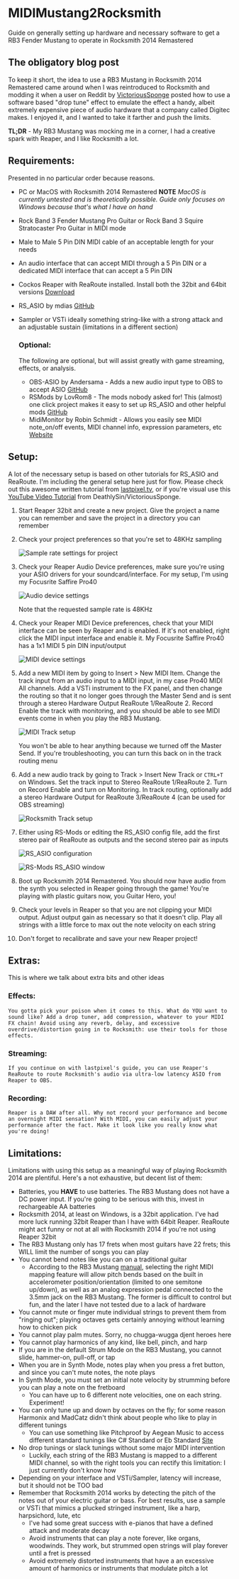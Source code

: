 # MIDIMustang2Rocksmith
Guide on generally setting up hardware and necessary software to get a RB3 Fender Mustang to operate in Rocksmith 2014 Remastered

## The obligatory blog post

To keep it short, the idea to use a RB3 Mustang in Rocksmith 2014 Remastered came around when I was reintroduced to Rocksmith and modding it when a user on Reddit by [VictoriousSponge](https://www.reddit.com/user/VictoriousSponge) posted how to use a software based "drop tune" effect to emulate the effect a handy, albeit extremely expensive piece of audio hardware that a company called Digitec makes. I enjoyed it, and I wanted to take it farther and push the limits.

**TL;DR** - My RB3 Mustang was mocking me in a corner, I had a creative spark with Reaper, and I like Rocksmith a lot.

## Requirements:
Presented in no particular order because reasons.

- PC or MacOS with Rocksmith 2014 Remastered **NOTE** <em>MacOS is currently untested and is theoretically possible. Guide only focuses on Windows because that's what I have on hand</em>
- Rock Band 3 Fender Mustang Pro Guitar or Rock Band 3 Squire Stratocaster Pro Guitar in MIDI mode
- Male to Male 5 Pin DIN MIDI cable of an acceptable length for your needs
- An audio interface that can accept MIDI through a 5 Pin DIN or a dedicated MIDI interface that can accept a 5 Pin DIN
- Cockos Reaper with ReaRoute installed. Install both the 32bit and 64bit versions [Download](https://www.reaper.fm/purchase.php)
- RS_ASIO by mdias [GitHub](https://github.com/mdias/rs_asio)
- Sampler or VSTi ideally something string-like with a strong attack and an adjustable sustain (limitations in a different section)

    ### Optional:

    The following are optional, but will assist greatly with game streaming, effects, or analysis.

    - OBS-ASIO by Andersama - Adds a new audio input type to OBS to accept ASIO [GitHub](https://github.com/Andersama/obs-asio)
    - RSMods by LovRom8 - The mods nobody asked for! This (almost) one click project makes it easy to set up RS_ASIO and other helpful mods [GitHub](https://github.com/Lovrom8/RSMods)
    - MidiMonitor by Robin Schmidt - Allows you easily see MIDI note_on/off events, MIDI channel info, expression parameters, etc [Website](https://plugins4free.com/dev/255/)

## Setup:

A lot of the necessary setup is based on other tutorials for RS_ASIO and ReaRoute. I'm including the general setup here just for flow. Please check out this awesome written tutorial from [lastpixel.tv](https://lastpixel.tv/low-latency-rocksmith-obs-streaming-with-software-effects/), or if you're visual use this [YouTube Video Tutorial](https://www.youtube.com/watch?v=gBlOokiYPUU) from DeathlySin/VictoriousSponge.

1. Start Reaper 32bit and create a new project. Give the project a name you can remember and save the project in a directory you can remember
2. Check your project preferences so that you're set to 48KHz sampling 

    ![Sample rate settings for project](/Images/projectSettings.png "File > Project Settings or Alt+Enter on Windows")

3. Check your Reaper Audio Device preferences, make sure you're using your ASIO drivers for your soundcard/interface. For my setup, I'm using my Focusrite Saffire Pro40

    ![Audio device settings](/Images/reaperPreferences_audioDevice.png "Options > Preferences or CTRL+P on Windows")    

    Note that the requested sample rate is 48KHz
4. Check your Reaper MIDI Device preferences, check that your MIDI interface can be seen by Reaper and is enabled. If it's not enabled, right click the MIDI input interface and enable it. My Focusrite Saffire Pro40 has a 1x1 MIDI 5 pin DIN input/output

    ![MIDI device settings](/Images/reaperPreferences_MIDIDevice.png "Options > Preferences or CTRL+P on Windows")

5. Add a new MIDI item by going to Insert > New MIDI Item. Change the track input from an audio input to a MIDI input, in my case Pro40 MIDI All channels. Add a VSTi instrument to the FX panel, and then change the routing so that it no longer goes through the Master Send and is sent through a stereo Hardware Output ReaRoute 1/ReaRoute 2. Record Enable the track with monitoring, and you should be able to see MIDI events come in when you play the RB3 Mustang.

    ![MIDI Track setup](/Images/reaper_track1Setup.png "Mutliple steps at once, I know. Check out lastpixel's tutorial if you need more help")

    You won't be able to hear anything because we turned off the Master Send. If you're troubleshooting, you can turn this back on in the track routing menu
6. Add a new audio track by going to Track > Insert New Track or `CTRL+T` on Windows. Set the track input to Stereo ReaRoute 1/ReaRoute 2. Turn on Record Enable and turn on Monitoring. In track routing, optionally add a stereo Hardware Output for ReaRoute 3/ReaRoute 4 (can be used for OBS streaming) 

    ![Rocksmith Track setup](/Images/reaper_track2Setup.png "Now we're getting somewhere")

7. Either using RS-Mods or editing the RS_ASIO config file, add the first stereo pair of ReaRoute as outputs and the second stereo pair as inputs

    ![RS_ASIO configuration](/Images/rsasioSettings.png "RS_ASIO is picky. It needs to saved exactly like this")
    
    ![RS-Mods RS_ASIO window](/Images/rsMods_rsasioSEttings.png "It's all teal and stuff")

8. Boot up Rocksmith 2014 Remastered. You should now have audio from the synth you selected in Reaper going through the game! You're playing with plastic guitars now, you Guitar Hero, you!
9. Check your levels in Reaper so that you are not clipping your MIDI output. Adjust output gain as necessary so that it doesn't clip. Play all strings with a little force to max out the note velocity on each string
10. Don't forget to recalibrate and save your new Reaper project! 

## Extras:

This is where we talk about extra bits and other ideas

### Effects:
    You gotta pick your poison when it comes to this. What do YOU want to sound like? Add a drop tuner, add compression, whatever to your MIDI FX chain! Avoid using any reverb, delay, and excessive overdrive/distortion going in to Rocksmith: use their tools for those effects.
### Streaming:
    If you continue on with lastpixel's guide, you can use Reaper's ReaRoute to route Rocksmith's audio via ultra-low latency ASIO from Reaper to OBS.
### Recording:
    Reaper is a DAW after all. Why not record your performance and become an overnight MIDI sensation? With MIDI, you can easily adjust your performance after the fact. Make it look like you really know what you're doing!

## Limitations:

Limitations with using this setup as a meaningful way of playing Rocksmith 2014 are plentiful. Here's a not exhaustive, but decent list of them:

- Batteries, you **HAVE** to use batteries. The RB3 Mustang does not have a DC power input. If you're going to be serious with this, invest in rechargeable AA batteries
- Rocksmith 2014, at least on Windows, is a 32bit application. I've had more luck running 32bit Reaper than I have with 64bit Reaper. ReaRoute might act funny or not at all with Rocksmith 2014 if you're not using Reaper 32bit
- The RB3 Mustang only has 17 frets when most guitars have 22 frets; this WILL limit the number of songs you can play
- You cannot bend notes like you can on a traditional guitar
    - According to the RB3 Mustang [manual](https://www.manualsdir.com/manuals/103077/rock-band-fender-mustang-pro-guitar-rock-band-3.html?page=8), selecting the right MIDI mapping feature will allow pitch bends based on the built in accelerometer position/orientation (limited to one semitone up/down), as well as an analog expression pedal connected to the 3.5mm jack on the RB3 Mustang. The former is difficult to control but fun, and the later I have not tested due to a lack of hardware
- You cannot mute or finger mute individual strings to prevent them from "ringing out"; playing octaves gets certainly annoying without learning how to chicken pick
- You cannot play palm mutes. Sorry, no chugga-wugga djent heroes here
- You cannot play harmonics of any kind, like bell, pinch, and harp
- If you are in the default Strum Mode on the RB3 Mustang, you cannot slide, hammer-on, pull-off, or tap
- When you are in Synth Mode, notes play when you press a fret button, and since you can't mute notes, the note plays
- In Synth Mode, you must set an initial note velocity by strumming before you can play a note on the fretboard
    - You can have up to 6 different note velocities, one on each string. Experiment!
- You can only tune up and down by octaves on the fly; for some reason Harmonix and MadCatz didn't think about people who like to play in different tunings
    - You can use something like Pitchproof by Aegean Music to access different standard tunings like C# Standard or Eb Standard [Site](https://aegeanmusic.com/pitchproof-specs)
- No drop tunings or slack tunings without some major MIDI intervention
    - Luckily, each string of the RB3 Mustang is mapped to a different MIDI channel, so with the right tools you can rectify this limitation: I just currently don't know how
- Depending on your interface and VSTi/Sampler, latency will increase, but it should not be TOO bad
- Remember that Rocksmith 2014 works by detecting the pitch of the notes out of your electric guitar or bass. For best results, use a sample or VSTi that mimics a plucked stringed instrument, like a harp, harpsichord, lute, etc
    - I've had some great success with e-pianos that have a defined attack and moderate decay
    - Avoid instruments that can play a note forever, like organs, woodwinds. They work, but strummed open strings will play forever until a fret is pressed
    - Avoid extremely distorted instruments that have a an excessive amount of harmonics or instruments that modulate pitch a lot

